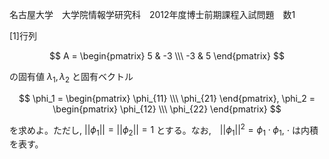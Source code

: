 名古屋大学　大学院情報学研究科　2012年度博士前期課程入試問題　数1

\[1]行列

$$
    A = \begin{pmatrix} 5 & -3 \\\ -3 & 5 \end{pmatrix}
$$

の固有値 $λ_1, λ_2$ と固有ベクトル

$$
    \phi_1 = \begin{pmatrix} \phi_{11} \\\ \phi_{21} \end{pmatrix},
    \phi_2 = \begin{pmatrix} \phi_{12} \\\ \phi_{22} \end{pmatrix}
$$

を求めよ。ただし, $||\phi_1|| = ||\phi_2|| = 1$ とする。なお,　$||\phi_1||^2 = \phi_1 \cdot \phi_1$, $\cdot$ は内積を表す。
